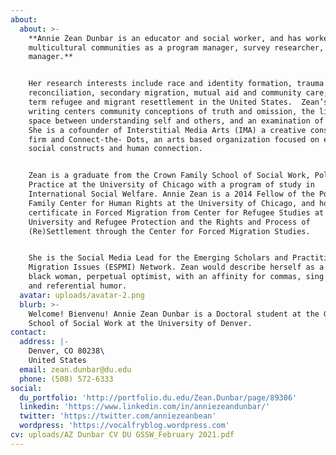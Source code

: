 ```yaml
---
about:
  about: >-
    **Annie Zean Dunbar is an educator and social worker, and has worked in
    multicultural communities as a program manager, survey researcher, and case
    manager.**


    Her research interests include race and identity formation, trauma and
    reconciliation, secondary migration, mutual aid and community care, and long
    term refugee and migrant resettlement in the United States.  Zean’s creative
    writing centers community conceptions of truth and omission, the liminal
    space between understanding self and others, and an examination of memory.
    She is a cofounder of Interstitial Media Arts (IMA) a creative consulting
    firm and Connect-the- Dots, an arts based organization focused on examining
    social constructs and human connection. 


    Zean is a graduate from the Crown Family School of Social Work, Policy and
    Practice at the University of Chicago with a program of study in
    International Social Welfare. Annie Zean is a 2014 Fellow of the Pozen
    Family Center for Human Rights at the University of Chicago, and holds
    certificate in Forced Migration from Center for Refugee Studies at York
    University and Refugee Protection and the Rights and Process of
    (Re)Settlement through the Center for Forced Migration Studies. 


    She is the Social Media Lead for the Emerging Scholars and Practitioner on
    Migration Issues (ESPMI) Network. Zean would describe herself as a post-goth
    black woman, perpetual optimist, with an affinity for commas, sing alongs,
    and referential humor.
  avatar: uploads/avatar-2.png
  blurb: >-
    Welcome! Bienvenu! Annie Zean Dunbar is a Doctoral student at the Graduate
    School of Social Work at the University of Denver.
contact:
  address: |-
    Denver, CO 80238\
    United States
  email: zean.dunbar@du.edu
  phone: (508) 572-6333
social:
  du_portfolio: 'http://portfolio.du.edu/Zean.Dunbar/page/89306'
  linkedin: 'https://www.linkedin.com/in/anniezeandunbar/'
  twitter: 'https://twitter.com/anniezeanbean'
  wordpress: 'https://vocalfryblog.wordpress.com'
cv: uploads/AZ Dunbar CV DU GSSW_February 2021.pdf
---
```



